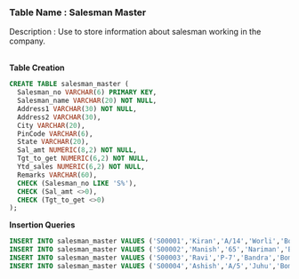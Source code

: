 ### Table Name : Salesman Master

Description : Use to store information about salesman working in the company.
<br><br>

**Table Creation**

```sql
CREATE TABLE salesman_master (
  Salesman_no VARCHAR(6) PRIMARY KEY, 
  Salesman_name VARCHAR(20) NOT NULL, 
  Address1 VARCHAR(30) NOT NULL, 
  Address2 VARCHAR(30), 
  City VARCHAR(20), 
  PinCode VARCHAR(6), 
  State VARCHAR(20), 
  Sal_amt NUMERIC(8,2) NOT NULL, 
  Tgt_to_get NUMERIC(6,2) NOT NULL, 
  Ytd_sales NUMERIC(6,2) NOT NULL, 
  Remarks VARCHAR(60), 
  CHECK (Salesman_no LIKE 'S%'),
  CHECK (Sal_amt <>0),
  CHECK (Tgt_to_get <>0)
);
```


**Insertion Queries**

```sql
INSERT INTO salesman_master VALUES ('S00001','Kiran','A/14','Worli','Bombay','400002','Maharashtra',3000,100,50,'Good');  
INSERT INTO salesman_master VALUES ('S00002','Manish','65','Nariman','Bombay','400001','Maharashtra',3000,200,100,'Good');     
INSERT INTO salesman_master VALUES ('S00003','Ravi','P-7','Bandra','Bombay','400032','Maharashtra',3000,200,100,'Good');        
INSERT INTO salesman_master VALUES ('S00004','Ashish','A/5','Juhu','Bombay','400044','Maharashtra',3000,200,150,'Good');             
```
